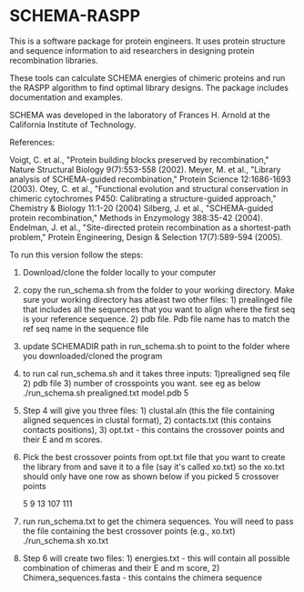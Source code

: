 SCHEMA-RASPP
============

This is a software package for protein engineers. It uses protein structure and sequence information to aid researchers in designing protein recombination libraries.

These tools can calculate SCHEMA energies of chimeric proteins and run the RASPP algorithm to find optimal library designs. The package includes documentation and examples. 

SCHEMA was developed in the laboratory of Frances H. Arnold at the California Institute of Technology.

References:

Voigt, C. et al., "Protein building blocks preserved by recombination," Nature Structural Biology 9(7):553-558 (2002).
Meyer, M. et al., "Library analysis of SCHEMA-guided recombination," Protein Science 12:1686-1693 (2003).
Otey, C. et al., "Functional evolution and structural conservation in chimeric cytochromes P450: Calibrating a structure-guided approach," Chemistry & Biology 11:1-20 (2004)
Silberg, J. et al., "SCHEMA-guided protein recombination," Methods in Enzymology 388:35-42 (2004).
Endelman, J. et al., "Site-directed protein recombination as a shortest-path problem," Protein Engineering, Design & Selection 17(7):589-594 (2005).


To run this version follow the steps:
1) Download/clone the folder locally to your computer
2) copy the run_schema.sh from the folder to your working directory. Make sure your working directory has atleast two other files: 1) prealinged file that includes all the sequences that you want to align where the first seq is your reference sequence. 2) pdb file. Pdb file name has to match the ref seq name in the sequence file
3) update SCHEMADIR path in run_schema.sh to point to the folder where you downloaded/cloned the program
4) to run cal run_schema.sh and it takes three inputs: 1)prealigned seq file 2) pdb file 3) number of crosspoints you want. see eg as below
     ./run_schema.sh prealigned.txt model.pdb 5
4) Step 4 will give you three files: 1) clustal.aln (this the file containing aligned sequences in clustal format), 2) contacts.txt (this contains contacts positions), 3) opt.txt - this contains the crossover points and their E and m scores. 
5) Pick the best crossover points from opt.txt file that you want to create the library from and save it to a file (say it's called xo.txt) so the xo.txt should only have one row as shown below if you picked 5 crossover points

    5 9 13 107 111
    
6) run run_schema.txt to get the chimera sequences. You will need to pass the file containing the best crossover points (e.g., xo.txt)
    ./run_schema.sh xo.txt
7) Step 6 will create two files: 1) energies.txt - this will contain all possible combination of chimeras and their E and m score, 2) Chimera_sequences.fasta - this contains the chimera sequence
